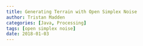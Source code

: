 ```yaml
---
title: Generating Terrain with Open Simplex Noise
author: Tristan Madden
categories: [Java, Processing]
tags: [open simplex noise]
date: 2018-01-03
---
```


<!-- 

![Desktop View](https://res.cloudinary.com/deiub7j41/image/upload/v1648703328/image_28-08-2019-06-03-27_oknl1s.jpg)
Expanding on last night's work with <a href="https://en.wikipedia.org/wiki/OpenSimplex_noise">Open Simplex Noise</a>. I
figured the next logical step was to make a Minecraftian terrain generator, so here it is. If I ever felt compelled to
build a game from the ground up, this would probably be my starting point.
<div class="iframe-wrapper-16-9">
    <iframe src="https://www.youtube.com/embed/-PTirgC0WX8">
    </iframe>
</div>
Just to further explore the idea of making a game, I threw some random walkers on my random terrain to see what
performance looked like. I was getting only 30FPS with 64 walkers on a relatively beefy CPU, confirming the obvious fact
that Java is the wrong language for this application.
<div class="iframe-wrapper-16-9">
    <iframe src="https://www.youtube.com/embed/qxbR32r74no">
    </iframe>
</div>
<h2>FFMPEG settings used to assemble the rendered frames</h2>
```console
ffmpeg -r 60 -f image2 -s 3840x2160 -i frame-%04d.tif -c:v libx264 -preset slow -profile:v high -crf 9 -coder 1 -pix_fmt
yuv420p -movflags +faststart -g 30 -bf 2 -c:a aac -b:a 384k -profile:a aac_low test4.mp4
```
<h2>FFMPEG settings used to add music to the video</h2>
```console
ffmpeg -i test.mp4 -i music.mp3 -codec copy -shortest output.mp4
``` 

-->